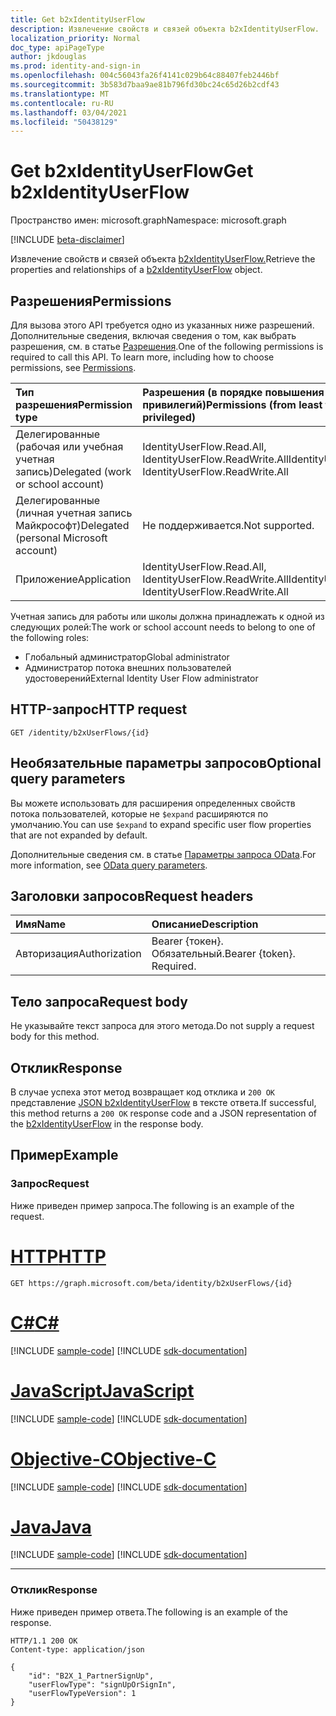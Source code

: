 ```yaml
---
title: Get b2xIdentityUserFlow
description: Извлечение свойств и связей объекта b2xIdentityUserFlow.
localization_priority: Normal
doc_type: apiPageType
author: jkdouglas
ms.prod: identity-and-sign-in
ms.openlocfilehash: 004c56043fa26f4141c029b64c88407feb2446bf
ms.sourcegitcommit: 3b583d7baa9ae81b796fd30bc24c65d26b2cdf43
ms.translationtype: MT
ms.contentlocale: ru-RU
ms.lasthandoff: 03/04/2021
ms.locfileid: "50438129"
---
```

# <a name="get-b2xidentityuserflow"></a><span data-ttu-id="ab689-103">Get b2xIdentityUserFlow</span><span class="sxs-lookup"><span data-stu-id="ab689-103">Get b2xIdentityUserFlow</span></span>

<span data-ttu-id="ab689-104">Пространство имен: microsoft.graph</span><span class="sxs-lookup"><span data-stu-id="ab689-104">Namespace: microsoft.graph</span></span>

[!INCLUDE [beta-disclaimer](../../includes/beta-disclaimer.md)]

<span data-ttu-id="ab689-105">Извлечение свойств и связей объекта [b2xIdentityUserFlow.](../resources/b2xidentityuserflow.md)</span><span class="sxs-lookup"><span data-stu-id="ab689-105">Retrieve the properties and relationships of a [b2xIdentityUserFlow](../resources/b2xidentityuserflow.md) object.</span></span>

## <a name="permissions"></a><span data-ttu-id="ab689-106">Разрешения</span><span class="sxs-lookup"><span data-stu-id="ab689-106">Permissions</span></span>

<span data-ttu-id="ab689-p101">Для вызова этого API требуется одно из указанных ниже разрешений. Дополнительные сведения, включая сведения о том, как выбрать разрешения, см. в статье [Разрешения](/graph/permissions-reference).</span><span class="sxs-lookup"><span data-stu-id="ab689-p101">One of the following permissions is required to call this API. To learn more, including how to choose permissions, see [Permissions](/graph/permissions-reference).</span></span>

|<span data-ttu-id="ab689-109">Тип разрешения</span><span class="sxs-lookup"><span data-stu-id="ab689-109">Permission type</span></span>      | <span data-ttu-id="ab689-110">Разрешения (в порядке повышения привилегий)</span><span class="sxs-lookup"><span data-stu-id="ab689-110">Permissions (from least to most privileged)</span></span>              |
|:--------------------|:---------------------------------------------------------|
|<span data-ttu-id="ab689-111">Делегированные (рабочая или учебная учетная запись)</span><span class="sxs-lookup"><span data-stu-id="ab689-111">Delegated (work or school account)</span></span>|<span data-ttu-id="ab689-112">IdentityUserFlow.Read.All, IdentityUserFlow.ReadWrite.All</span><span class="sxs-lookup"><span data-stu-id="ab689-112">IdentityUserFlow.Read.All, IdentityUserFlow.ReadWrite.All</span></span>|
|<span data-ttu-id="ab689-113">Делегированные (личная учетная запись Майкрософт)</span><span class="sxs-lookup"><span data-stu-id="ab689-113">Delegated (personal Microsoft account)</span></span>| <span data-ttu-id="ab689-114">Не поддерживается.</span><span class="sxs-lookup"><span data-stu-id="ab689-114">Not supported.</span></span>|
|<span data-ttu-id="ab689-115">Приложение</span><span class="sxs-lookup"><span data-stu-id="ab689-115">Application</span></span>|<span data-ttu-id="ab689-116">IdentityUserFlow.Read.All, IdentityUserFlow.ReadWrite.All</span><span class="sxs-lookup"><span data-stu-id="ab689-116">IdentityUserFlow.Read.All, IdentityUserFlow.ReadWrite.All</span></span>|

<span data-ttu-id="ab689-117">Учетная запись для работы или школы должна принадлежать к одной из следующих ролей:</span><span class="sxs-lookup"><span data-stu-id="ab689-117">The work or school account needs to belong to one of the following roles:</span></span>

* <span data-ttu-id="ab689-118">Глобальный администратор</span><span class="sxs-lookup"><span data-stu-id="ab689-118">Global administrator</span></span>
* <span data-ttu-id="ab689-119">Администратор потока внешних пользователей удостоверений</span><span class="sxs-lookup"><span data-stu-id="ab689-119">External Identity User Flow administrator</span></span>

## <a name="http-request"></a><span data-ttu-id="ab689-120">HTTP-запрос</span><span class="sxs-lookup"><span data-stu-id="ab689-120">HTTP request</span></span>

<!-- { "blockType": "ignored" } -->

```http
GET /identity/b2xUserFlows/{id}
```

## <a name="optional-query-parameters"></a><span data-ttu-id="ab689-121">Необязательные параметры запросов</span><span class="sxs-lookup"><span data-stu-id="ab689-121">Optional query parameters</span></span>

<span data-ttu-id="ab689-122">Вы можете использовать для расширения определенных свойств потока пользователей, которые не `$expand` расширяются по умолчанию.</span><span class="sxs-lookup"><span data-stu-id="ab689-122">You can use `$expand` to expand specific user flow properties that are not expanded by default.</span></span>

<span data-ttu-id="ab689-123">Дополнительные сведения см. в статье [Параметры запроса OData](/graph/query-parameters).</span><span class="sxs-lookup"><span data-stu-id="ab689-123">For more information, see [OData query parameters](/graph/query-parameters).</span></span>

## <a name="request-headers"></a><span data-ttu-id="ab689-124">Заголовки запросов</span><span class="sxs-lookup"><span data-stu-id="ab689-124">Request headers</span></span>

|<span data-ttu-id="ab689-125">Имя</span><span class="sxs-lookup"><span data-stu-id="ab689-125">Name</span></span>|<span data-ttu-id="ab689-126">Описание</span><span class="sxs-lookup"><span data-stu-id="ab689-126">Description</span></span>|
|:---------------|:----------|
|<span data-ttu-id="ab689-127">Авторизация</span><span class="sxs-lookup"><span data-stu-id="ab689-127">Authorization</span></span>|<span data-ttu-id="ab689-p102">Bearer {токен}. Обязательный.</span><span class="sxs-lookup"><span data-stu-id="ab689-p102">Bearer {token}. Required.</span></span>|

## <a name="request-body"></a><span data-ttu-id="ab689-130">Тело запроса</span><span class="sxs-lookup"><span data-stu-id="ab689-130">Request body</span></span>

<span data-ttu-id="ab689-131">Не указывайте текст запроса для этого метода.</span><span class="sxs-lookup"><span data-stu-id="ab689-131">Do not supply a request body for this method.</span></span>

## <a name="response"></a><span data-ttu-id="ab689-132">Отклик</span><span class="sxs-lookup"><span data-stu-id="ab689-132">Response</span></span>

<span data-ttu-id="ab689-133">В случае успеха этот метод возвращает код отклика и `200 OK` представление [JSON b2xIdentityUserFlow](../resources/b2xidentityuserflow.md) в тексте ответа.</span><span class="sxs-lookup"><span data-stu-id="ab689-133">If successful, this method returns a `200 OK` response code and a JSON representation of the [b2xIdentityUserFlow](../resources/b2xidentityuserflow.md) in the response body.</span></span>

## <a name="example"></a><span data-ttu-id="ab689-134">Пример</span><span class="sxs-lookup"><span data-stu-id="ab689-134">Example</span></span>

### <a name="request"></a><span data-ttu-id="ab689-135">Запрос</span><span class="sxs-lookup"><span data-stu-id="ab689-135">Request</span></span>

<span data-ttu-id="ab689-136">Ниже приведен пример запроса.</span><span class="sxs-lookup"><span data-stu-id="ab689-136">The following is an example of the request.</span></span>


# <a name="http"></a>[<span data-ttu-id="ab689-137">HTTP</span><span class="sxs-lookup"><span data-stu-id="ab689-137">HTTP</span></span>](#tab/http)
<!-- {
  "blockType": "request",
  "name": "get_b2xUserFlows"
}
-->

``` http
GET https://graph.microsoft.com/beta/identity/b2xUserFlows/{id}
```
# <a name="c"></a>[<span data-ttu-id="ab689-138">C#</span><span class="sxs-lookup"><span data-stu-id="ab689-138">C#</span></span>](#tab/csharp)
[!INCLUDE [sample-code](../includes/snippets/csharp/get-b2xuserflows-csharp-snippets.md)]
[!INCLUDE [sdk-documentation](../includes/snippets/snippets-sdk-documentation-link.md)]

# <a name="javascript"></a>[<span data-ttu-id="ab689-139">JavaScript</span><span class="sxs-lookup"><span data-stu-id="ab689-139">JavaScript</span></span>](#tab/javascript)
[!INCLUDE [sample-code](../includes/snippets/javascript/get-b2xuserflows-javascript-snippets.md)]
[!INCLUDE [sdk-documentation](../includes/snippets/snippets-sdk-documentation-link.md)]

# <a name="objective-c"></a>[<span data-ttu-id="ab689-140">Objective-C</span><span class="sxs-lookup"><span data-stu-id="ab689-140">Objective-C</span></span>](#tab/objc)
[!INCLUDE [sample-code](../includes/snippets/objc/get-b2xuserflows-objc-snippets.md)]
[!INCLUDE [sdk-documentation](../includes/snippets/snippets-sdk-documentation-link.md)]

# <a name="java"></a>[<span data-ttu-id="ab689-141">Java</span><span class="sxs-lookup"><span data-stu-id="ab689-141">Java</span></span>](#tab/java)
[!INCLUDE [sample-code](../includes/snippets/java/get-b2xuserflows-java-snippets.md)]
[!INCLUDE [sdk-documentation](../includes/snippets/snippets-sdk-documentation-link.md)]

---


### <a name="response"></a><span data-ttu-id="ab689-142">Отклик</span><span class="sxs-lookup"><span data-stu-id="ab689-142">Response</span></span>

<span data-ttu-id="ab689-143">Ниже приведен пример ответа.</span><span class="sxs-lookup"><span data-stu-id="ab689-143">The following is an example of the response.</span></span>

<!-- {
  "blockType": "response",
  "truncated": true,
  "@odata.type": "microsoft.graph.b2xIdentityUserFlow"
} -->

```http
HTTP/1.1 200 OK
Content-type: application/json

{
    "id": "B2X_1_PartnerSignUp",
    "userFlowType": "signUpOrSignIn",
    "userFlowTypeVersion": 1
}
```

<!-- {
  "type": "#page.annotation",
  "description": "Get b2xUserFlow",
  "keywords": "",
  "section": "documentation",
  "tocPath": "",
  "suppressions": [
    "Error: get_b2xUserFlows/userFlowTypeVersion:\r\n      Expected type Single but actual was Int64. Property: userFlowTypeVersion, actual value: '1'"
  ]
}-->


